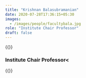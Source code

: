 ```yaml
---
title: "Krishnan Balasubramanian"
date: 2020-07-28T17:36:15+05:30
images:
  - /images/people/facultybala.jpg
role: "Institute Chair Professor"
draft: false
---
```


{{<rawhtml>}}
<h3><b>Institute Chair Professor<</b></h3>
{{</rawhtml>}}
